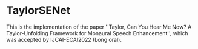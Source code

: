 # TaylorSENet
This is the implementation of the paper ''Taylor, Can You Hear Me Now? A Taylor-Unfolding Framework for Monaural Speech Enhancement'', which was accepted by IJCAI-ECAI2022 (Long oral).
